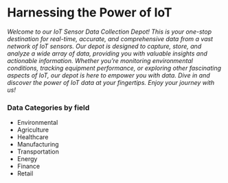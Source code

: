 # Harnessing the Power of IoT

  *Welcome to our IoT Sensor Data Collection Depot! This is your one-stop destination for real-time, accurate, and comprehensive data from a vast network of IoT sensors. Our depot is designed to capture, store, and analyze a wide array of data, providing you with valuable insights and actionable information. Whether you’re monitoring environmental conditions, tracking equipment performance, or exploring other fascinating aspects of IoT, our depot is here to empower you with data. Dive in and discover the power of IoT data at your fingertips. Enjoy your journey with us!*

### Data Categories by field

- Environmental
- Agriculture
- Healthcare
- Manufacturing
- Transportation
- Energy
- Finance
- Retail
